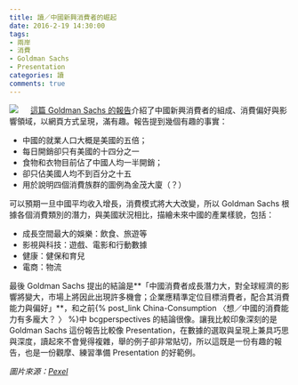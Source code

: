 ```yaml
---
title: 讀／中國新興消費者的崛起
date: 2016-2-19 14:30:00
tags: 
- 兩岸
- 消費
- Goldman Sachs
- Presentation
categories: 讀
comments: true
---
```

![](cover.jpg)
　
[這篇 Goldman Sachs 的報告](http://www.goldmansachs.com/our-thinking/macroeconomic-insights/growth-of-china/chinese-consumer/index.html#)介紹了中國新興消費者的組成、消費偏好與影響領域，以網頁方式呈現，滿有趣。報告提到幾個有趣的事實：<!--more-->
　
* 中國的就業人口大概是美國的五倍；
* 每日開銷卻只有美國的十四分之一
* 食物和衣物目前佔了中國人均一半開銷；
* 卻只佔美國人均不到百分之十五
* 用於說明四個消費族群的圖例為金茂大廈（？）

可以預期一旦中國平均收入增長，消費模式將大大改變，所以 Goldman Sachs 根據各個消費類別的潛力，與美國狀況相比，描繪未來中國的產業樣貌，包括：
　
* 成長空間最大的娛樂：飲食、旅遊等
* 影視與科技：遊戲、電影和行動數據
* 健康：健保和育兒
* 電商：物流

最後 Goldman Sachs 提出的結論是**「中國消費者成長潛力大，對全球經濟的影響將變大，市場上將因此出現許多機會；企業應精準定位目標消費者，配合其消費能力與偏好」**，和之前{% post_link China-Consumption 〈想／中國的消費能力有多龐大？ 〉 %}中 bcgperspectives 的結論很像。讓我比較印象深刻的是 Goldman Sachs 這份報告比較像 Presentation，在數據的選取與呈現上兼具巧思與深度，讀起來不會覺得複雜，舉的例子卻非常貼切，所以這既是一份有趣的報告，也是一份觀摩、練習準備 Presentation 的好範例。

*圖片來源：[Pexel](https://www.pexels.com/)*
